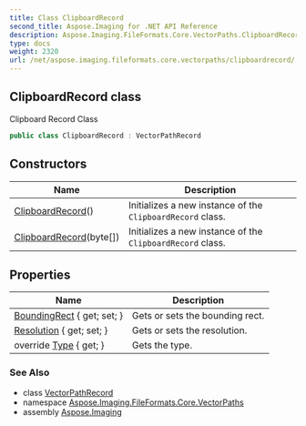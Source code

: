```yaml
---
title: Class ClipboardRecord
second_title: Aspose.Imaging for .NET API Reference
description: Aspose.Imaging.FileFormats.Core.VectorPaths.ClipboardRecord class. Clipboard Record Class
type: docs
weight: 2320
url: /net/aspose.imaging.fileformats.core.vectorpaths/clipboardrecord/
---
```

## ClipboardRecord class

Clipboard Record Class

```csharp
public class ClipboardRecord : VectorPathRecord
```

## Constructors

| Name | Description |
| --- | --- |
| [ClipboardRecord](clipboardrecord/#constructor)() | Initializes a new instance of the `ClipboardRecord` class. |
| [ClipboardRecord](clipboardrecord/#constructor_1)(byte[]) | Initializes a new instance of the `ClipboardRecord` class. |

## Properties

| Name | Description |
| --- | --- |
| [BoundingRect](../../aspose.imaging.fileformats.core.vectorpaths/clipboardrecord/boundingrect/) { get; set; } | Gets or sets the bounding rect. |
| [Resolution](../../aspose.imaging.fileformats.core.vectorpaths/clipboardrecord/resolution/) { get; set; } | Gets or sets the resolution. |
| override [Type](../../aspose.imaging.fileformats.core.vectorpaths/clipboardrecord/type/) { get; } | Gets the type. |

### See Also

* class [VectorPathRecord](../vectorpathrecord/)
* namespace [Aspose.Imaging.FileFormats.Core.VectorPaths](../../aspose.imaging.fileformats.core.vectorpaths/)
* assembly [Aspose.Imaging](../../)


